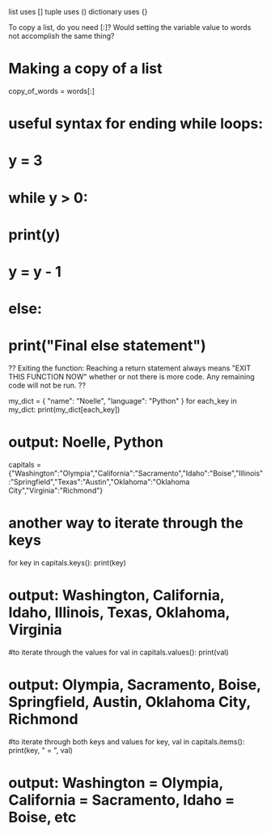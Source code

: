 <!-- I'm a note! -->

list uses []
tuple uses ()
dictionary uses {}

<!-- Friday Jul 8th -->

To copy a list, do you need [:]? Would setting the variable value to words not accomplish the same thing?
# Making a copy of a list
copy_of_words = words[:]

# useful syntax for ending while loops:

# y = 3
# while y > 0:
#     print(y)
#     y = y - 1
# else:
#     print("Final else statement")

?? Exiting the function: Reaching a return statement always means "EXIT THIS FUNCTION NOW" whether or not there is more code. Any remaining code will not be run. ??

my_dict = { "name": "Noelle", "language": "Python" }
for each_key in my_dict:
    print(my_dict[each_key])
# output: Noelle, Python

capitals = {"Washington":"Olympia","California":"Sacramento","Idaho":"Boise","Illinois":"Springfield","Texas":"Austin","Oklahoma":"Oklahoma City","Virginia":"Richmond"}
# another way to iterate through the keys
for key in capitals.keys():
     print(key)
# output: Washington, California, Idaho, Illinois, Texas, Oklahoma, Virginia
#to iterate through the values
for val in capitals.values():
     print(val)
# output: Olympia, Sacramento, Boise, Springfield, Austin, Oklahoma City, Richmond
#to iterate through both keys and values
for key, val in capitals.items():
     print(key, " = ", val)
# output: Washington = Olympia, California = Sacramento, Idaho = Boise, etc

